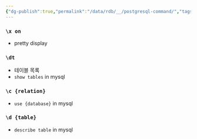 ```yaml
---
{"dg-publish":true,"permalink":"/data/rdb/__/postgresql-command/","tags":["rdb","postgres"],"noteIcon":""}
---
```



### `\x on`


- pretty display


### `\dt`
- 테이블 목록
- `show tables` in mysql


### `\c {relation}`
- `use {database}` in mysql


### `\d {table}`
- `describe table` in mysql